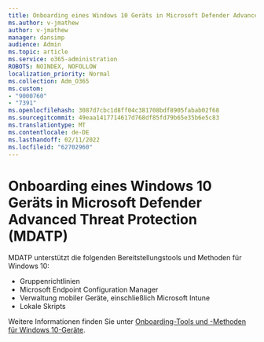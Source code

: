 ```yaml
---
title: Onboarding eines Windows 10 Geräts in Microsoft Defender Advanced Threat Protection (MDATP)
ms.author: v-jmathew
author: v-jmathew
manager: dansimp
audience: Admin
ms.topic: article
ms.service: o365-administration
ROBOTS: NOINDEX, NOFOLLOW
localization_priority: Normal
ms.collection: Adm_O365
ms.custom:
- "9000760"
- "7391"
ms.openlocfilehash: 3087d7cbc1d8ff04c381708bdf8905fabab02f68
ms.sourcegitcommit: 49eaa1417714617d768df85fd79b65e35b6e5c83
ms.translationtype: MT
ms.contentlocale: de-DE
ms.lasthandoff: 02/11/2022
ms.locfileid: "62702960"
---
```

# <a name="onboard-a-windows-10-device-to-microsoft-defender-advanced-threat-protection-mdatp"></a>Onboarding eines Windows 10 Geräts in Microsoft Defender Advanced Threat Protection (MDATP)

MDATP unterstützt die folgenden Bereitstellungstools und Methoden für Windows 10:

- Gruppenrichtlinien
- Microsoft Endpoint Configuration Manager
- Verwaltung mobiler Geräte, einschließlich Microsoft Intune
- Lokale Skripts

Weitere Informationen finden Sie unter [Onboarding-Tools und -Methoden für Windows 10-Geräte](https://go.microsoft.com/fwlink/?linkid=2143460).

